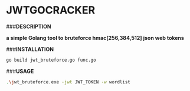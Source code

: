 # JWTGOCRACKER

###**DESCRIPTION**

**a simple Golang tool to bruteforce hmac[256,384,512] json web tokens**

###**INSTALLATION**

```bash
go build jwt_bruteforce.go func.go
```

###**USAGE**

```bash
.\jwt_bruteforce.exe -jwt JWT_TOKEN -w wordlist
```
